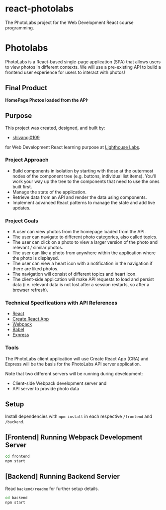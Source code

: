 # react-photolabs
The PhotoLabs project for the Web Development React course programming.

# Photolabs
PhotoLabs is a React-based single-page application (SPA) that allows users to view photos in different contexts. We will use a pre-existing API to build a frontend user experience for users to interact with photos!

## Final Product
**HomePage Photos loaded from the API:**

## Purpose
This project was created, designed, and built by: 
* [shivangi0109](https://github.com/shivangi0109)

for Web Development React learning purpose at [Lighthouse Labs](https://www.lighthouselabs.ca/en/web-development-flex-program).

### Project Approach
* Build components in isolation by starting with those at the outermost nodes of the component tree (e.g. buttons, individual list items). You'll work your way up the tree to the components that need to use the ones built first.
* Manage the state of the application.
* Retrieve data from an API and render the data using components.
* Implement advanced React patterns to manage the state and add live updates.

### Project Goals 
* A user can view photos from the homepage loaded from the API.
* The user can navigate to different photo categories, also called topics.
* The user can click on a photo to view a larger version of the photo and relevant / similar photos.
* The user can like a photo from anywhere within the application where the photo is displayed.
* The user can view a heart icon with a notification in the navigation if there are liked photos.
* The navigation will consist of different topics and heart icon.
* The client-side application will make API requests to load and persist data (i.e. relevant data is not lost after a session restarts, so after a browser refresh).

### Technical Specifications with API References
* [React](https://react.dev/)
* [Create React App](https://react.dev/learn/start-a-new-react-project#gatsby-focus-wrapper)
* [Webpack](https://webpack.js.org/)
* [Babel](https://babeljs.io/)
* [Express](https://expressjs.com/)

### Tools
The PhotoLabs client application will use Create React App (CRA) and Express will be the basis for the PhotoLabs API server application.

Note that two different servers will be running during development:
* Client-side Webpack development server and
* API server to provide photo data

## Setup

Install dependencies with `npm install` in each respective `/frontend` and `/backend`.

## [Frontend] Running Webpack Development Server

```sh
cd frontend
npm start
```

## [Backend] Running Backend Servier

Read `backend/readme` for further setup details.

```sh
cd backend
npm start
```
